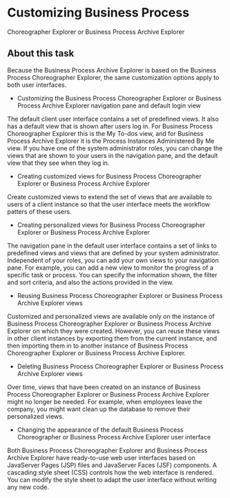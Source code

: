 <!-- image -->

# Customizing Business Process
Choreographer Explorer or Business Process Archive Explorer

## About this task

Because the Business Process Archive
Explorer is based on the Business Process Choreographer Explorer,
the same customization options apply to both user interfaces.

- Customizing the Business Process Choreographer Explorer or Business Process Archive Explorer navigation pane and default login view

The default client user interface contains a set of predefined views. It also has a default view that is shown after users log in. For Business Process Choreographer Explorer this is the My To-dos view, and for Business Process Archive Explorer it is the Process Instances Administered By Me view. If you have one of the system administrator roles, you can change the views that are shown to your users in the navigation pane, and the default view that they see when they log in.
- Creating customized views for Business Process Choreographer Explorer or Business Process Archive Explorer

Create customized views to extend the set of views that are available to users of a client instance so that the user interface meets the workflow patters of these users.
- Creating personalized views for Business Process Choreographer Explorer or Business Process Archive Explorer

The navigation pane in the default user interface contains a set of links to predefined views and views that are defined by your system administrator. Independent of your roles, you can add your own views to your navigation pane. For example, you can add a new view to monitor the progress of a specific task or process. You can specify the information shown, the filter and sort criteria, and also the actions provided in the view.
- Reusing Business Process Choreographer Explorer or Business Process Archive Explorer views

Customized and personalized views are available only on the instance of Business Process Choreographer Explorer or Business Process Archive Explorer on which they were created. However, you can reuse these views in other client instances by exporting them from the current instance, and then importing them in to another instance of Business Process Choreographer Explorer or Business Process Archive Explorer.
- Deleting Business Process Choreographer Explorer or Business Process Archive Explorer views

Over time, views that have been created on an instance of Business Process Choreographer Explorer or Business Process Archive Explorer might no longer be needed. For example, when employees leave the company, you might want clean up the database to remove their personalized views.
- Changing the appearance of the default Business Process Choreographer or Business Process Archive Explorer user interface

Both Business Process Choreographer Explorer and Business Process Archive Explorer have ready-to-use web user interfaces based on JavaServer Pages (JSP) files and JavaServer Faces (JSF) components. A cascading style sheet (CSS) controls how the web interface is rendered. You can modify the style sheet to adapt the user interface without writing any new code.